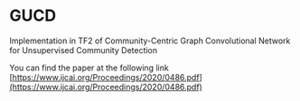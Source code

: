 # GUCD
Implementation in TF2 of Community-Centric Graph Convolutional Network for Unsupervised Community Detection

You can find the paper at the following link [https://www.ijcai.org/Proceedings/2020/0486.pdf](https://www.ijcai.org/Proceedings/2020/0486.pdf)
